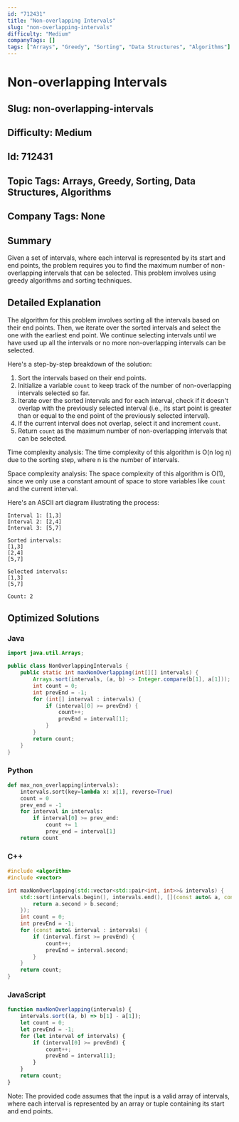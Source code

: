 ```yaml
---
id: "712431"
title: "Non-overlapping Intervals"
slug: "non-overlapping-intervals"
difficulty: "Medium"
companyTags: []
tags: ["Arrays", "Greedy", "Sorting", "Data Structures", "Algorithms"]
---
```


# Non-overlapping Intervals
## Slug: non-overlapping-intervals
## Difficulty: Medium
## Id: 712431
## Topic Tags: Arrays, Greedy, Sorting, Data Structures, Algorithms
## Company Tags: None

## Summary
Given a set of intervals, where each interval is represented by its start and end points, the problem requires you to find the maximum number of non-overlapping intervals that can be selected. This problem involves using greedy algorithms and sorting techniques.

## Detailed Explanation
The algorithm for this problem involves sorting all the intervals based on their end points. Then, we iterate over the sorted intervals and select the one with the earliest end point. We continue selecting intervals until we have used up all the intervals or no more non-overlapping intervals can be selected.

Here's a step-by-step breakdown of the solution:

1.  Sort the intervals based on their end points.
2.  Initialize a variable `count` to keep track of the number of non-overlapping intervals selected so far.
3.  Iterate over the sorted intervals and for each interval, check if it doesn't overlap with the previously selected interval (i.e., its start point is greater than or equal to the end point of the previously selected interval).
4.  If the current interval does not overlap, select it and increment `count`.
5.  Return `count` as the maximum number of non-overlapping intervals that can be selected.

Time complexity analysis:
The time complexity of this algorithm is O(n log n) due to the sorting step, where n is the number of intervals.

Space complexity analysis:
The space complexity of this algorithm is O(1), since we only use a constant amount of space to store variables like `count` and the current interval.

Here's an ASCII art diagram illustrating the process:

```
Interval 1: [1,3]
Interval 2: [2,4]
Interval 3: [5,7]

Sorted intervals:
[1,3]
[2,4]
[5,7]

Selected intervals:
[1,3]
[5,7]

Count: 2
```

## Optimized Solutions

### Java
```java
import java.util.Arrays;

public class NonOverlappingIntervals {
    public static int maxNonOverlapping(int[][] intervals) {
        Arrays.sort(intervals, (a, b) -> Integer.compare(b[1], a[1]));
        int count = 0;
        int prevEnd = -1;
        for (int[] interval : intervals) {
            if (interval[0] >= prevEnd) {
                count++;
                prevEnd = interval[1];
            }
        }
        return count;
    }
}
```

### Python
```python
def max_non_overlapping(intervals):
    intervals.sort(key=lambda x: x[1], reverse=True)
    count = 0
    prev_end = -1
    for interval in intervals:
        if interval[0] >= prev_end:
            count += 1
            prev_end = interval[1]
    return count
```

### C++
```cpp
#include <algorithm>
#include <vector>

int maxNonOverlapping(std::vector<std::pair<int, int>>& intervals) {
    std::sort(intervals.begin(), intervals.end(), [](const auto& a, const auto& b) {
        return a.second > b.second;
    });
    int count = 0;
    int prevEnd = -1;
    for (const auto& interval : intervals) {
        if (interval.first >= prevEnd) {
            count++;
            prevEnd = interval.second;
        }
    }
    return count;
}
```

### JavaScript
```javascript
function maxNonOverlapping(intervals) {
    intervals.sort((a, b) => b[1] - a[1]);
    let count = 0;
    let prevEnd = -1;
    for (let interval of intervals) {
        if (interval[0] >= prevEnd) {
            count++;
            prevEnd = interval[1];
        }
    }
    return count;
}
```

Note: The provided code assumes that the input is a valid array of intervals, where each interval is represented by an array or tuple containing its start and end points.